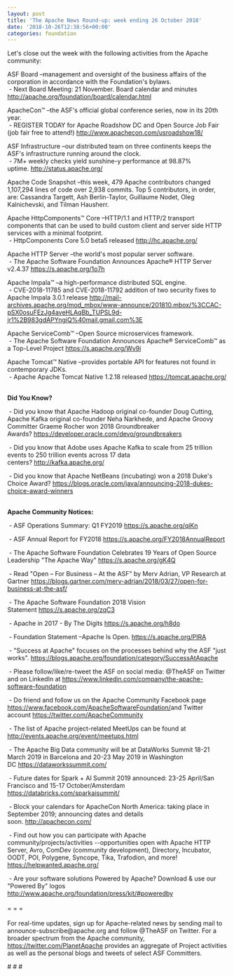```yaml
---
layout: post
title: 'The Apache News Round-up: week ending 26 October 2018'
date: '2018-10-26T12:38:56+00:00'
categories: foundation
---
```

<div> 
    <p>Let's close out the week with the following activities from the Apache community:</p> 
  </div> 
  <p>ASF Board –management and oversight of the business affairs of the corporation in accordance with the Foundation's bylaws.<br />&nbsp;- Next Board Meeting: 21 November. Board calendar and minutes <a href="http://apache.org/foundation/board/calendar.html">http://apache.org/foundation/board/calendar.html</a></p> 
  <div> 
    <p>ApacheCon™ –the ASF's official global conference series, now in its 20th year.<br />&nbsp;- REGISTER TODAY for Apache Roadshow DC and Open Source Job Fair (job fair free to attend!)&nbsp;<a href="http://www.apachecon.com/usroadshow18/">http://www.apachecon.com/usroadshow18/</a></p> 
    <p>ASF Infrastructure –our distributed team on three continents keeps the ASF's infrastructure running around the clock.<br />&nbsp;- 7M+ weekly checks yield sunshine-y performance at 98.87% uptime.&nbsp;<a href="http://status.apache.org/">http://status.apache.org/</a></p> 
    <p>Apache Code Snapshot –this week, 479 Apache contributors changed 1,107,294 lines of code over 2,938 commits. Top 5 contributors, in order, are: Cassandra Targett, Ash Berlin-Taylor, Guillaume Nodet, Oleg Kalnichevski, and Tilman Hausherr.</p> 
    <p>Apache HttpComponents™ Core –HTTP/1.1 and HTTP/2 transport components that can be used to build custom client and server side HTTP services with a minimal footprint.<br />&nbsp;- HttpComponents Core 5.0 beta5 released&nbsp;<a href="http://hc.apache.org/">http://hc.apache.org/</a></p> 
    <p>Apache HTTP Server&nbsp;–the world's most popular server software.<br />&nbsp;- The Apache Software Foundation Announces Apache® HTTP Server v2.4.37&nbsp;<a href="https://s.apache.org/1o7h">https://s.apache.org/1o7h</a></p> 
    <p> </p> 
    <p>Apache Impala™ –a high-performance distributed SQL engine.<br />&nbsp;- CVE-2018-11785 and CVE-2018-11792 addition of two security fixes to Apache Impala 3.0.1 release&nbsp;<a href="http://mail-archives.apache.org/mod_mbox/www-announce/201810.mbox/%3CCAC-pSX0osuFEzJg4aveHLAqBb_TUPSL9d-jr1%2B983gdAPYngiQ%40mail.gmail.com%3E">http://mail-archives.apache.org/mod_mbox/www-announce/201810.mbox/%3CCAC-pSX0osuFEzJg4aveHLAqBb_TUPSL9d-jr1%2B983gdAPYngiQ%40mail.gmail.com%3E</a></p> 
    <p>Apache ServiceComb™ –Open Source microservices framework.<br />&nbsp;- The Apache Software Foundation Announces Apache® ServiceComb™ as a Top-Level Project&nbsp;<a href="https://s.apache.org/Wv9i">https://s.apache.org/Wv9i</a></p> 
    <p>Apache Tomcat™ Native –provides portable API for features not found in contemporary JDKs.<br />&nbsp;- Apache Apache Tomcat Native 1.2.18 released&nbsp;<a href="https://tomcat.apache.org/">https://tomcat.apache.org/</a><br /><br /></p> 
    <p><strong>Did You Know?</strong></p> 
    <div> 
      <p>&nbsp;- Did you know that Apache Hadoop original co-founder Doug Cutting, Apache Kafka original co-founder Neha Narkhede, and Apache Groovy Committer Graeme Rocher won 2018 Groundbreaker Awards?&nbsp;<a href="https://developer.oracle.com/devo/groundbreakers">https://developer.oracle.com/devo/groundbreakers</a></p> 
      <p>&nbsp;- Did you know that Adobe uses Apache Kafka to scale from 25 trillion events to 250 trillion events across 17 data centers?&nbsp;<a href="http://kafka.apache.org/">http://kafka.apache.org/</a> </p> 
      <p>&nbsp;- Did you know that Apache NetBeans (incubating) won a 2018 Duke's Choice Award?&nbsp;<a href="https://blogs.oracle.com/java/announcing-2018-dukes-choice-award-winners">https://blogs.oracle.com/java/announcing-2018-dukes-choice-award-winners</a></p> 
      <p><strong><br />Apache Community Notices:</strong></p> 
    </div> 
    <p>&nbsp;- ASF Operations Summary: Q1 FY2019 <a href="https://s.apache.org/qiKn">https://s.apache.org/qiKn</a></p> 
    <p>&nbsp;- ASF Annual Report for FY2018&nbsp;<a href="https://s.apache.org/FY2018AnnualReport">https://s.apache.org/FY2018AnnualReport</a></p> 
    <p>&nbsp;- The Apache<span style="font-size: 10.8333px;"> </span>Software Foundation Celebrates 19 Years of Open Source Leadership &quot;The Apache Way&quot;&nbsp;<a href="https://s.apache.org/gK4Q">https://s.apache.org/gK4Q</a></p> 
    <p>&nbsp;- Read &quot;Open – For Business – At the ASF&quot; by Merv Adrian, VP Research at Gartner&nbsp;<a href="https://blogs.gartner.com/merv-adrian/2018/03/27/open-for-business-at-the-asf/">https://blogs.gartner.com/merv-adrian/2018/03/27/open-for-business-at-the-asf/</a><br /></p> 
    <p>&nbsp;- The Apache Software Foundation 2018 Vision Statement&nbsp;<a href="https://s.apache.org/zqC3">https://s.apache.org/zqC3</a></p> 
    <p>&nbsp;- Apache in 2017 - By The Digits&nbsp;<a href="https://s.apache.org/h8do">https://s.apache.org/h8do</a></p> 
    <p>&nbsp;- Foundation Statement –Apache Is Open. <a href="https://s.apache.org/PIRA">https://s.apache.org/PIRA</a></p> 
    <div> 
      <p>&nbsp;- &quot;Success at Apache&quot; focuses on the processes behind why the ASF &quot;just works&quot;. <a href="https://blogs.apache.org/foundation/category/SuccessAtApache">https://blogs.apache.org/foundation/category/SuccessAtApache</a></p> 
    </div> 
    <div> 
      <p>&nbsp;- Please follow/like/re-tweet the ASF on social media: @TheASF on Twitter and on LinkedIn at <a href="https://www.linkedin.com/company/the-apache-software-foundation">https://www.linkedin.com/company/the-apache-software-foundation</a></p> 
      <p>&nbsp;- Do friend and follow us on the Apache Community Facebook page <a href="https://www.facebook.com/ApacheSoftwareFoundation/">https://www.facebook.com/ApacheSoftwareFoundation/</a>and Twitter account <a href="https://twitter.com/ApacheCommunity">https://twitter.com/ApacheCommunity</a></p> 
    </div> 
    <div> 
      <p><a href="https://feathercast.apache.org/"></a></p> 
    </div> 
    <div> 
      <p>&nbsp;- The list of Apache project-related MeetUps can be found at <a href="http://events.apache.org/event/meetups.html">http://events.apache.org/event/meetups.html</a></p> 
    </div> 
    <div> 
      <p>&nbsp;- The Apache Big Data community will be at&nbsp;DataWorks Summit 18-21 March 2019 in Barcelona and&nbsp;20-23 May 2019 in Washington DC&nbsp;<a href="https://dataworkssummit.com/">https://dataworkssummit.com/</a></p> 
      <p>&nbsp;- Future dates for Spark + AI Summit 2019 announced: 23-25 April/San Francisco and 15-17 October/Amsterdam <font color="#bb0000"><a href="https://databricks.com/sparkaisummit/">https://databricks.com/sparkaisummit/</a></font></p> 
      <p>&nbsp;- Block your calendars for ApacheCon North America: taking place in September 2019; announcing dates and details soon.&nbsp;<a href="http://apachecon.com/">http://apachecon.com/</a></p> 
      <p>&nbsp;- Find out how you can participate with Apache community/projects/activities --opportunities open with Apache HTTP Server, Avro, ComDev (community development), Directory, Incubator, OODT, POI, Polygene, Syncope, Tika, Trafodion, and more! <a href="https://helpwanted.apache.org/">https://helpwanted.apache.org/</a></p> 
    </div> 
    <div>&nbsp;- Are your software solutions Powered by Apache? Download &amp; use our &quot;Powered By&quot; logos <a href="http://www.apache.org/foundation/press/kit/#poweredby">http://www.apache.org/foundation/press/kit/#poweredby</a></div> 
    <div><br /></div> 
    <div>= = =</div> 
    <div><br /></div> 
    <div>For real-time updates, sign up for Apache-related news by sending mail to announce-subscribe@apache.org and follow @TheASF on Twitter. For a broader spectrum from the Apache community, <a href="https://twitter.com/PlanetApache">https://twitter.com/PlanetApache</a> provides an aggregate of Project activities as well as the personal blogs and tweets of select ASF Committers.</div> 
    <p># # #</p> 
  </div>
